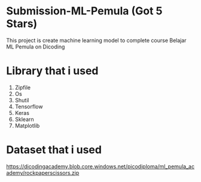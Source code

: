 # Submission-ML-Pemula (Got 5 Stars)
This project is create machine learning model to complete course Belajar ML Pemula on Dicoding

# Library that i used
1. Zipfile
2. Os
3. Shutil
4. Tensorflow
5. Keras
6. Sklearn
7. Matplotlib

# Dataset that i used
https://dicodingacademy.blob.core.windows.net/picodiploma/ml_pemula_academy/rockpaperscissors.zip
